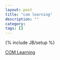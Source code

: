 ```yaml
---
layout: post
title: "com learning"
description: ""
category: 
tags: []
---
```

{% include JB/setup %}

<a href="http://www.vckbase.com/index.php/wv/1315" >COM Learning</a>
